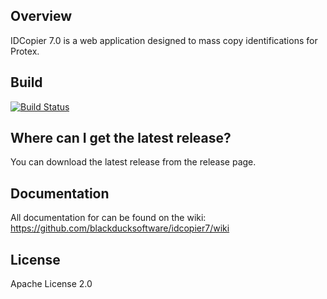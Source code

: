## Overview ##
IDCopier 7.0 is a web application designed to mass copy identifications for Protex.

## Build ##

[![Build Status](https://travis-ci.org/blackducksoftware/idcopier7.svg?branch=master)](https://travis-ci.org/blackducksoftware/idcopier7)


## Where can I get the latest release? ##
You can download the latest release from the release page.

## Documentation ##
All documentation for can be found on the wiki:  https://github.com/blackducksoftware/idcopier7/wiki

## License ##
Apache License 2.0
